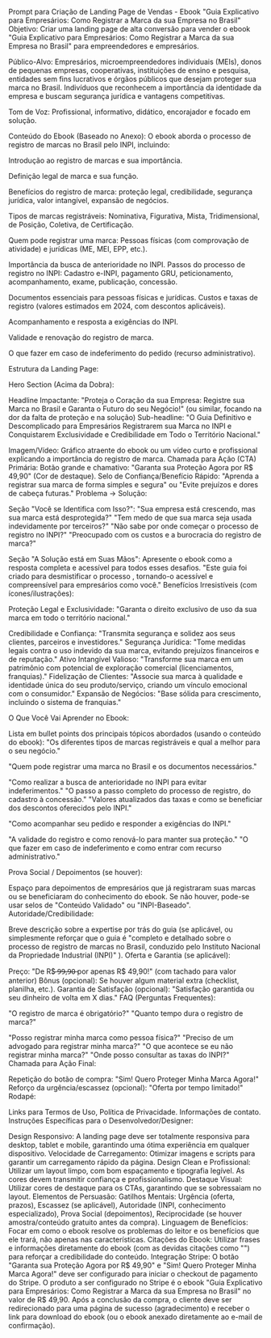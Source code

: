 Prompt para Criação de Landing Page de Vendas - Ebook "Guia Explicativo para Empresários: Como Registrar a Marca da sua Empresa no Brasil"
Objetivo: Criar uma landing page de alta conversão para vender o ebook "Guia Explicativo para Empresários: Como Registrar a Marca da sua Empresa no Brasil" para empreendedores e empresários.

Público-Alvo: Empresários, microempreendedores individuais (MEIs), donos de pequenas empresas, cooperativas, instituições de ensino e pesquisa, entidades sem fins lucrativos e órgãos públicos que desejam proteger sua marca no Brasil. Indivíduos que reconhecem a importância da identidade da empresa e buscam segurança jurídica e vantagens competitivas.

Tom de Voz: Profissional, informativo, didático, encorajador e focado em solução.

Conteúdo do Ebook (Baseado no Anexo):
O ebook aborda o processo de registro de marcas no Brasil pelo INPI, incluindo:

Introdução ao registro de marcas e sua importância.


Definição legal de marca e sua função.

Benefícios do registro de marca: proteção legal, credibilidade, segurança jurídica, valor intangível, expansão de negócios.


Tipos de marcas registráveis: Nominativa, Figurativa, Mista, Tridimensional, de Posição, Coletiva, de Certificação.




Quem pode registrar uma marca: Pessoas físicas (com comprovação de atividade) e jurídicas (ME, MEI, EPP, etc.).

Importância da busca de anterioridade no INPI.
Passos do processo de registro no INPI: Cadastro e-INPI, pagamento GRU, peticionamento, acompanhamento, exame, publicação, concessão.

Documentos essenciais para pessoas físicas e jurídicas.
Custos e taxas de registro (valores estimados em 2024, com descontos aplicáveis).



Acompanhamento e resposta a exigências do INPI.

Validade e renovação do registro de marca.


O que fazer em caso de indeferimento do pedido (recurso administrativo).

Estrutura da Landing Page:

Hero Section (Acima da Dobra):

Headline Impactante: "Proteja o Coração da sua Empresa: Registre sua Marca no Brasil e Garanta o Futuro do seu Negócio!" (ou similar, focando na dor da falta de proteção e na solução)
Sub-headline: "O Guia Definitivo e Descomplicado para Empresários Registrarem sua Marca no INPI e Conquistarem Exclusividade e Credibilidade em Todo o Território Nacional." 



Imagem/Vídeo: Gráfico atraente do ebook ou um vídeo curto e profissional explicando a importância do registro de marca.
Chamada para Ação (CTA) Primária: Botão grande e chamativo: "Garanta sua Proteção Agora por R$ 49,90" (Cor de destaque).
Selo de Confiança/Benefício Rápido: "Aprenda a registrar sua marca de forma simples e segura" ou "Evite prejuízos e dores de cabeça futuras." 
Problema -> Solução:

Seção "Você se Identifica com Isso?":
"Sua empresa está crescendo, mas sua marca está desprotegida?" 
"Tem medo de que sua marca seja usada indevidamente por terceiros?" 
"Não sabe por onde começar o processo de registro no INPI?" 
"Preocupado com os custos e a burocracia do registro de marca?" 



Seção "A Solução está em Suas Mãos":
Apresente o ebook como a resposta completa e acessível para todos esses desafios. "Este guia foi criado para desmistificar o processo , tornando-o acessível e compreensível para empresários como você." 
Benefícios Irresistíveis (com ícones/ilustrações):

Proteção Legal e Exclusividade: "Garanta o direito exclusivo de uso da sua marca em todo o território nacional." 

Credibilidade e Confiança: "Transmita segurança e solidez aos seus clientes, parceiros e investidores." 
Segurança Jurídica: "Tome medidas legais contra o uso indevido da sua marca, evitando prejuízos financeiros e de reputação." 
Ativo Intangível Valioso: "Transforme sua marca em um patrimônio com potencial de exploração comercial (licenciamentos, franquias)." 
Fidelização de Clientes: "Associe sua marca à qualidade e identidade única do seu produto/serviço, criando um vínculo emocional com o consumidor." 
Expansão de Negócios: "Base sólida para crescimento, incluindo o sistema de franquias." 

O Que Você Vai Aprender no Ebook:

Lista em bullet points dos principais tópicos abordados (usando o conteúdo do ebook):
"Os diferentes tipos de marcas registráveis e qual a melhor para o seu negócio." 

"Quem pode registrar uma marca no Brasil e os documentos necessários." 

"Como realizar a busca de anterioridade no INPI para evitar indeferimentos." 
"O passo a passo completo do processo de registro, do cadastro à concessão." 
"Valores atualizados das taxas e como se beneficiar dos descontos oferecidos pelo INPI." 


"Como acompanhar seu pedido e responder a exigências do INPI." 

"A validade do registro e como renová-lo para manter sua proteção." 
"O que fazer em caso de indeferimento e como entrar com recurso administrativo." 

Prova Social / Depoimentos (se houver):

Espaço para depoimentos de empresários que já registraram suas marcas ou se beneficiaram do conhecimento do ebook. Se não houver, pode-se usar selos de "Conteúdo Validado" ou "INPI-Baseado".
Autoridade/Credibilidade:

Breve descrição sobre a expertise por trás do guia (se aplicável, ou simplesmente reforçar que o guia é "completo e detalhado sobre o processo de registro de marcas no Brasil, conduzido pelo Instituto Nacional da Propriedade Industrial (INPI)" ).
Oferta e Garantia (se aplicável):

Preço: "De R$ ̶9̶9̶,̶9̶0̶ por apenas R$ 49,90!" (com tachado para valor anterior)
Bônus (opcional): Se houver algum material extra (checklist, planilha, etc.).
Garantia de Satisfação (opcional): "Satisfação garantida ou seu dinheiro de volta em X dias."
FAQ (Perguntas Frequentes):

"O registro de marca é obrigatório?"
"Quanto tempo dura o registro de marca?" 

"Posso registrar minha marca como pessoa física?" 
"Preciso de um advogado para registrar minha marca?"
"O que acontece se eu não registrar minha marca?" 
"Onde posso consultar as taxas do INPI?" 
Chamada para Ação Final:

Repetição do botão de compra: "Sim! Quero Proteger Minha Marca Agora!"
Reforço da urgência/escassez (opcional): "Oferta por tempo limitado!"
Rodapé:

Links para Termos de Uso, Política de Privacidade.
Informações de contato.
Instruções Específicas para o Desenvolvedor/Designer:

Design Responsivo: A landing page deve ser totalmente responsiva para desktop, tablet e mobile, garantindo uma ótima experiência em qualquer dispositivo.
Velocidade de Carregamento: Otimizar imagens e scripts para garantir um carregamento rápido da página.
Design Clean e Profissional: Utilizar um layout limpo, com bom espaçamento e tipografia legível. As cores devem transmitir confiança e profissionalismo.
Destaque Visual: Utilizar cores de destaque para os CTAs, garantindo que se sobressaiam no layout.
Elementos de Persuasão:
Gatilhos Mentais: Urgência (oferta, prazos), Escassez (se aplicável), Autoridade (INPI, conhecimento especializado), Prova Social (depoimentos), Reciprocidade (se houver amostra/conteúdo gratuito antes da compra).
Linguagem de Benefícios: Focar em como o ebook resolve os problemas do leitor e os benefícios que ele trará, não apenas nas características.
Citações do Ebook: Utilizar frases e informações diretamente do ebook (com as devidas citações como "") para reforçar a credibilidade do conteúdo.
Integração Stripe:
O botão "Garanta sua Proteção Agora por R$ 49,90" e "Sim! Quero Proteger Minha Marca Agora!" deve ser configurado para iniciar o checkout de pagamento do Stripe.
O produto a ser configurado no Stripe é o ebook "Guia Explicativo para Empresários: Como Registrar a Marca da sua Empresa no Brasil" no valor de R$ 49,90.
Após a conclusão da compra, o cliente deve ser redirecionado para uma página de sucesso (agradecimento) e receber o link para download do ebook (ou o ebook anexado diretamente ao e-mail de confirmação).